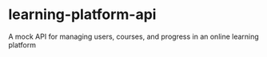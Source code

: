 # learning-platform-api
A mock API for managing users, courses, and progress in an online learning platform
